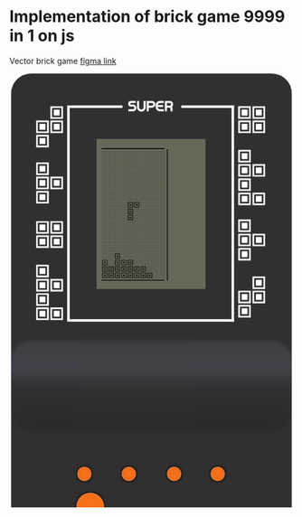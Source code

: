 # Implementation of brick game 9999 in 1 on js   
Vector brick game [figma link](https://www.figma.com/file/2gC7AQj4kX9AqADoBxbwGl/Brick-Game)

<p align="center">
  <img src="/public/gameplay-photo.png"/ align="center">
</p>

